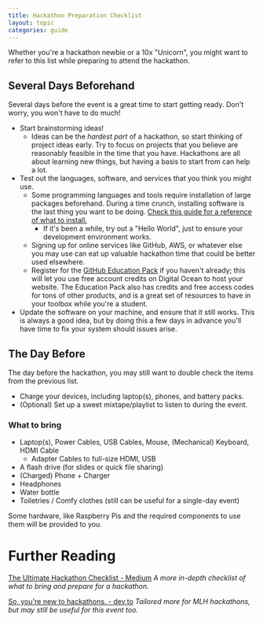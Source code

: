 ```yaml
---
title: Hackathon Preparation Checklist
layout: topic
categories: guide
---
```


Whether you're a hackathon newbie or a 10x "Unicorn",
you might want to refer to this list while preparing
to attend the hackathon.

## Several Days Beforehand

Several days before the event is a great time
to start getting ready. Don't worry, you won't have
to do much!

- Start brainstorming ideas!
  - Ideas can be the _hardest part_ of a hackathon,
  so start thinking of project ideas early.
  Try to focus on projects that you believe
  are reasonably feasible in the time that you have.
  Hackathons are all about learning new things,
  but having a basis to start from can help a lot.
- Test out the languages, software, and services that
  you think you might use.
  - Some programming languages and tools require
  installation of large packages beforehand. During a
  time crunch, installing software is the last thing
  you want to be doing. [Check this guide for a reference of what to install.][installing-software]
    - If it's been a while, try out a "Hello World",
    just to ensure your development environment works.
  - Signing up for online services like GitHub, AWS,
  or whatever else you may use can eat up valuable
  hackathon time that could be better used elsewhere.
  - Register for the [GitHub Education Pack](https://education.github.com/pack) 
  if you haven't already; this will let you use free 
  account credits on Digital Ocean to host your website. 
  The Education Pack also has credits and free access codes 
  for tons of other products, and is a great set of 
  resources to have in your toolbox while you're a student.
- Update the software on your machine, and ensure that
  it still works. This is always a good idea, but by
  doing this a few days in advance you'll have time
  to fix your system should issues arise.

## The Day Before

The day before the hackathon, you may still want to
double check the items from the previous list.

- Charge your devices, including laptop(s), phones,
  and battery packs.
- (Optional) Set up a sweet mixtape/playlist to listen
  to during the event.

### What to bring

- Laptop(s), Power Cables, USB Cables, Mouse, (Mechanical) Keyboard, HDMI Cable
  - Adapter Cables to full-size HDMI, USB
- A flash drive (for slides or quick file sharing)
- (Charged) Phone + Charger
- Headphones
- Water bottle
- Toiletries / Comfy clothes (still can be useful for a single-day event)

Some hardware, like Raspberry Pis and the required components to use
them will be provided to you.

# Further Reading

[The Ultimate Hackathon Checklist - Medium][hackathon-checklist]
_A more in-depth checklist of what to bring and prepare for a hackathon._

[So, you're new to hackathons. - dev.to][so-ur-new-to-hacking]
_Tailored more for MLH hackathons, but may still be useful for this event too._

[hackathon-checklist]: https://medium.com/hackconcordia/hackathon-checklist-525cc675a83f
[so-ur-new-to-hacking]: https://dev.to/kimcodes/so-youre-new-to-hackathons
[installing-software]: test
